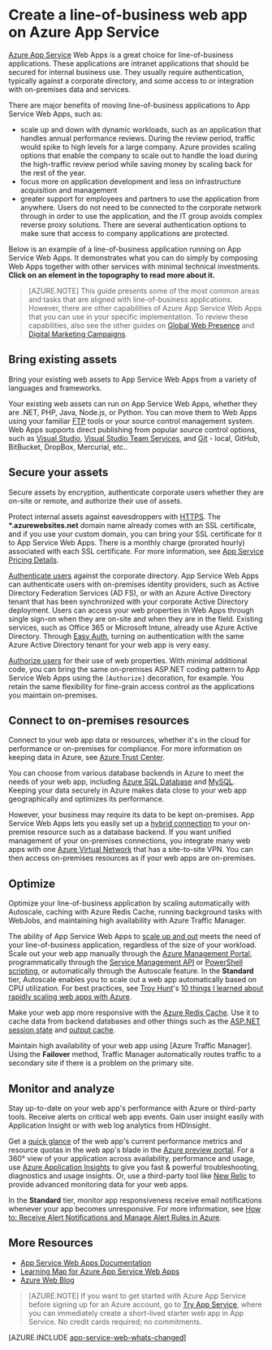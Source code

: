 <properties 
	pageTitle="Create a line-of-business web app on Azure App Service" 
	description="This guide provides a technical overview of how to use Azure App Service Web Apps to create intranet, line-of-business applications. This includes authentication strategies, service bus relay, and monitoring." 
	editor="jimbe" 
	manager="wpickett" 
	authors="cephalin" 
	services="app-service\web" 
	documentationCenter=""/>

<tags 
	ms.service="app-service-web" 
	ms.workload="web" 
	ms.tgt_pltfrm="na" 
	ms.devlang="na" 
	ms.topic="article" 
	ms.date="09/29/2015" 
	ms.author="cephalin"/>



# Create a line-of-business web app on Azure App Service

[Azure App Service](http://go.microsoft.com/fwlink/?LinkId=529714) Web Apps is a great choice for line-of-business applications. These applications are intranet applications that should be secured for internal business use. They usually require authentication, typically against a corporate directory, and some access to or integration with on-premises data and services. 

There are major benefits of moving line-of-business applications to App Service Web Apps, such as:

-  scale up and down with dynamic workloads, such as an application that handles annual performance reviews. During the review period, traffic would spike to high levels for a large company. Azure provides scaling options that enable the company to scale out to handle the load during the high-traffic review period while saving money by scaling back for the rest of the year. 
-  focus more on application development and less on infrastructure acquisition and management
-  greater support for employees and partners to use the application from anywhere. Users do not need to be connected to the corporate network through in order to use the application, and the IT group avoids complex reverse proxy solutions. There are several authentication options to make sure that access to company applications are protected.

Below is an example of a line-of-business application running on App Service Web Apps. It demonstrates what you can do simply by composing Web Apps together with other services with minimal technical investments. **Click on an element in the topography to read more about it.** 

<object type="image/svg+xml" data="https://sidneyhcontent.blob.core.windows.net/documentation/web-app-notitle.svg" width="100%" height="100%"></object>

> [AZURE.NOTE]
> This guide presents some of the most common areas and tasks that are aligned with line-of-business applications. However, there are other capabilities of Azure App Service Web Apps that you can use in your specific implementation. To review these capabilities, also see the other guides on [Global Web Presence](web-sites-global-web-presence-solution-overview.md) and [Digital Marketing Campaigns](web-sites-digital-marketing-application-solution-overview.md).

## Bring existing assets

Bring your existing web assets to App Service Web Apps from a variety of languages and frameworks.

Your existing web assets can run on App Service Web Apps, whether they are .NET, PHP, Java, Node.js, or Python. You can move them to Web Apps using your familiar [FTP] tools or your source control management system. Web Apps supports direct publishing from popular source control options, such as [Visual Studio], [Visual Studio Team Services], and [Git] - local, GitHub, BitBucket, DropBox, Mercurial, etc..

## Secure your assets

Secure assets by encryption, authenticate corporate users whether they are on-site or remote, and authorize their use of assets. 

Protect internal assets against eavesdroppers with [HTTPS]. The **\*.azurewebsites.net** domain name already comes with an SSL certificate, and if you use your custom domain, you can bring your SSL certificate for it to App Service Web Apps. There is a monthly charge (prorated hourly) associated with each SSL certificate. For more information, see [App Service Pricing Details].

[Authenticate users] against the corporate directory. App Service Web Apps can authenticate users with on-premises identity providers, such as Active Directory Federation Services (AD FS), or with an Azure Active Directory tenant that has been synchronized with your corporate Active Directory deployment. Users can access your web properties in Web Apps through single sign-on when they are on-site and when they are in the field. Existing services, such as Office 365 or Microsoft Intune, already use Azure Active Directory. Through [Easy Auth], turning on authentication with the same Azure Active Directory tenant for your web app is very easy. 

[Authorize users] for their use of web properties. With minimal additional code, you can bring the same on-premises ASP.NET coding pattern to App Service Web Apps using the `[Authorize]` decoration, for example. You retain the same flexibility for fine-grain access control as the applications you maintain on-premises.

## Connect to on-premises resources ##

Connect to your web app data or resources, whether it's in the cloud for performance or on-premises for compliance. For more information on keeping data in Azure, see [Azure Trust Center]. 

You can choose from various database backends in Azure to meet the needs of your web app, including [Azure SQL Database] and [MySQL]. Keeping your data securely in Azure makes data close to your web app geographically and optimizes its performance.

However, your business may require its data to be kept on-premises. App Service Web Apps lets you easily set up a [hybrid connection] to your on-premise resource such as a database backend. If you want unified management of your on-premises connections, you integrate many web apps with one [Azure Virtual Network] that has a site-to-site VPN. You can then access on-premises resources as if your web apps are on-premises.

## Optimize

Optimize your line-of-business application by scaling automatically with Autoscale, caching with Azure Redis Cache, running background tasks with WebJobs, and maintaining high availability with Azure Traffic Manager.

The ability of App Service Web Apps to [scale up and out] meets the need of your line-of-business application, regardless of the size of your workload. Scale out your web app manually through the [Azure Management Portal], programmatically through the [Service Management API] or [PowerShell scripting], or automatically through the Autoscale feature. In the **Standard** tier, Autoscale enables you to scale out a web app automatically based on CPU utilization. For best practices, see [Troy Hunt]'s [10 things I learned about rapidly scaling web apps with Azure].

Make your web app more responsive with the [Azure Redis Cache]. Use it to cache data from backend databases and other things such as the [ASP.NET session state] and [output cache].

Maintain high availability of your web app using [Azure Traffic Manager]. Using the **Failover** method, Traffic Manager automatically routes traffic to a secondary site if there is a problem on the primary site.

## Monitor and analyze

Stay up-to-date on your web app's performance with Azure or third-party tools. Receive alerts on critical web app events. Gain user insight easily with Application Insight or with web log analytics from HDInsight. 

Get a [quick glance] of the web app's current performance metrics and resource quotas in the web app's blade in the [Azure preview portal](http://go.microsoft.com/fwlink/?LinkId=529715). For a 360° view of your application across availability, performance and usage, use [Azure Application Insights] to give you fast & powerful troubleshooting, diagnostics and usage insights. Or, use a third-party tool like [New Relic] to provide advanced monitoring data for your web apps.

In the **Standard** tier, monitor app responsiveness receive email notifications whenever your app becomes unresponsive. For more information, see [How to: Receive Alert Notifications and Manage Alert Rules in Azure].

## More Resources

- [App Service Web Apps Documentation](/services/app-service/web/)
- [Learning Map for Azure App Service Web Apps](websites-learning-map.md)
- [Azure Web Blog](/blog/topics/web/)

>[AZURE.NOTE] If you want to get started with Azure App Service before signing up for an Azure account, go to [Try App Service](http://go.microsoft.com/fwlink/?LinkId=523751), where you can immediately create a short-lived starter web app in App Service. No credit cards required; no commitments.

[AZURE.INCLUDE [app-service-web-whats-changed](../../includes/app-service-web-whats-changed.md)]



[Azure App Service]: /services/app-service/web/

[FTP]:web-sites-deploy.md#ftp
[Visual Studio]:web-sites-dotnet-get-started.md
[Visual Studio Team Services]:../cloud-services-continuous-delivery-use-vso.md
[Git]:web-sites-publish-source-control.md

[HTTPS]:web-sites-configure-ssl-certificate.md
[App Service Pricing Details]: /pricing/details/app-service/#ssl-connections
[Authenticate users]:web-sites-authentication-authorization.md
[Easy Auth]:/blog/2014/11/13/azure-websites-authentication-authorization/
[Authorize users]:web-sites-authentication-authorization.md

[Azure Trust Center]:/support/trust-center/
[MySQL]:web-sites-php-mysql-deploy-use-git.md
[Azure SQL Database]:web-sites-dotnet-deploy-aspnet-mvc-app-membership-oauth-sql-database.md
[hybrid connection]:web-sites-hybrid-connection-get-started.md
[Azure Virtual Network]:web-sites-integrate-with-vnet.md

[scale up and out]:web-sites-scale.md
[Azure Management Portal]:http://manage.windowsazure.com/
[Service Management API]:http://msdn.microsoft.com/library/windowsazure/ee460799.aspx
[PowerShell scripting]:http://msdn.microsoft.com/library/windowsazure/jj152841.aspx
[Troy Hunt]:https://twitter.com/troyhunt
[10 things I learned about rapidly scaling web apps with Azure]:http://www.troyhunt.com/2014/09/10-things-i-learned-about-rapidly.html
[Azure Redis Cache]:/blog/2014/06/05/mvc-movie-app-with-azure-redis-cache-in-15-minutes/
[ASP.NET session state]:https://msdn.microsoft.com/library/azure/dn690522.aspx
[output cache]:https://msdn.microsoft.com/library/azure/dn798898.aspx

[quick glance]:web-sites-monitor.md
[Azure Application Insights]:http://blogs.msdn.com/b/visualstudioalm/archive/2015/01/07/application-insights-and-azure-websites.aspx
[New Relic]:../store-new-relic-cloud-services-dotnet-application-performance-management.md
[How to: Receive Alert Notifications and Manage Alert Rules in Azure]:http://msdn.microsoft.com/library/windowsazure/dn306638.aspx

 
